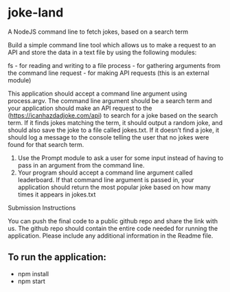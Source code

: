 # joke-land
A NodeJS command line to fetch jokes, based on a search term

Build a simple command line tool which allows us to make a request to an API and
store the data in a text file by using the following modules:

fs - for reading and writing to a file
process - for gathering arguments from the command line
request - for making API requests (this is an external module)

This application should accept a command line argument using process.argv. The command line argument should be a search term and your application should make an API request to
the (https://icanhazdadjoke.com/api) to search for a joke based on the search term. If it finds jokes matching the term, it should output a random joke, and should also save the joke to a file
called jokes.txt. If it doesn’t find a joke, it should log a message to the console telling the user that no jokes were found for that search term.

1. Use the Prompt module to ask a user for some input instead of having to pass in an argument from the command line.
2. Your program should accept a command line argument called leaderboard. If that command line argument is passed in, your application should return the most popular joke based on how many times it appears in jokes.txt

Submission Instructions

You can push the final code to a public github repo and share the link with us.
The github repo should contain the entire code needed for running the application.
Please include any additional information in the Readme file.

## To run the application:
- npm install
- npm start
